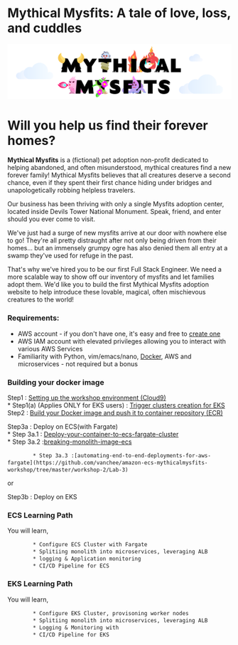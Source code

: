 
# Mythical Mysfits: A tale of love, loss, and cuddles

![mysfits-welcome](/images/mysfits-welcome.png)

# Will you help us find their forever homes?

**Mythical Mysfits** is a (fictional) pet adoption non-profit dedicated to helping abandoned, and often misunderstood, mythical creatures find a new forever family! Mythical Mysfits believes that all creatures deserve a second chance, even if they spent their first chance hiding under bridges and unapologetically robbing helpless travelers.

Our business has been thriving with only a single Mysfits adoption center, located inside Devils Tower National Monument. Speak, friend, and enter should you ever come to visit.

We've just had a surge of new mysfits arrive at our door with nowhere else to go! They're all pretty distraught after not only being driven from their homes... but an immensely grumpy ogre has also denied them all entry at a swamp they've used for refuge in the past.

That's why we've hired you to be our first Full Stack Engineer. We need a more scalable way to show off our inventory of mysfits and let families adopt them. We'd like you to build the first Mythical Mysfits adoption website to help introduce these lovable, magical, often mischievous creatures to the world!

### Requirements:
* AWS account - if you don't have one, it's easy and free to [create one](https://aws.amazon.com/)
* AWS IAM account with elevated privileges allowing you to interact with various AWS Services
* Familiarity with Python, vim/emacs/nano, [Docker](https://www.docker.com/), AWS and microservices - not required but a bonus

### Building your docker image

Step1 : [Setting up the workshop environment (Cloud9)](https://github.com/vanchee/containers-sydsummit-workshop-2019/blob/master/all-lab-modules/lab0-setting-up-environment/READ.md)   
            * Step1(a) (Applies ONLY for EKS users) : [Trigger clusters creation for EKS](https://github.com/vanchee/containers-sydsummit-workshop-2019/tree/master/all-lab-modules/lab0-setup-eks-cluster)        
Step2 : [Build your Docker image and push it to container repository (ECR)](https://github.com/vanchee/containers-sydsummit-workshop-2019/tree/master/all-lab-modules/lab1-building-docker-image)       


 Step3a : Deploy on ECS(with Fargate)   
           * Step 3a.1 : [Deploy-your-container-to-ecs-fargate-cluster](https://github.com/vanchee/containers-sydsummit-workshop-2019/blob/master/all-lab-modules/lab2a-option1-ecs-labs/01-deploy-your-ecs-fargate-cluster/READ.md)     
            * Step 3a.2 :[breaking-monolith-image-ecs](https://github.com/vanchee/containers-sydsummit-workshop-2019/blob/master/all-lab-modules/lab2a-option1-ecs-labs/02-breaking-monolith-image-ecs/README.md)     
 
            * Step 3a.3 :[automating-end-to-end-deployments-for-aws-fargate](https://github.com/vanchee/amazon-ecs-mythicalmysfits-workshop/tree/master/workshop-2/Lab-3)   
            
 or      
 
 Step3b : Deploy on EKS 

### ECS Learning Path

You will learn,
  
            * Configure ECS Cluster with Fargate  
            * Splitiing monolith into microservices, leveraging ALB  
            * logging & Application monitoring  
            * CI/CD Pipeline for ECS 

### EKS Learning Path
You will learn,
  
            * Configure EKS Cluster, provisoning worker nodes  
            * Splitiing monolith into microservices, leveraging ALB   
            * Logging & Monitoring with 
            * CI/CD Pipeline for EKS

